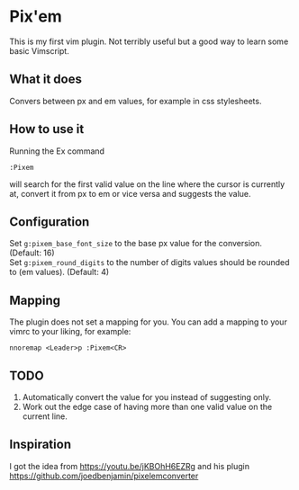 # Pix'em
This is my first vim plugin. Not terribly useful but a good way to learn some basic Vimscript.
## What it does
Convers between px and em values, for example in css stylesheets.
## How to use it
Running the Ex command 
```
:Pixem
```
will search for the first valid value on the line where the cursor is currently at, convert it from px to em or vice versa and suggests the value.
## Configuration
Set `g:pixem_base_font_size` to the base px value for the conversion. (Default: 16)  
Set `g:pixem_round_digits` to the number of digits values should be rounded to (em values). (Default: 4)
## Mapping
The plugin does not set a mapping for you. You can add a mapping to your vimrc to your liking, for example:
```
nnoremap <Leader>p :Pixem<CR>
```
## TODO
1. Automatically convert the value for you instead of suggesting only.
2. Work out the edge case of having more than one valid value on the current line.
## Inspiration
I got the idea from https://youtu.be/jKBOhH6EZRg and his plugin https://github.com/joedbenjamin/pixelemconverter
